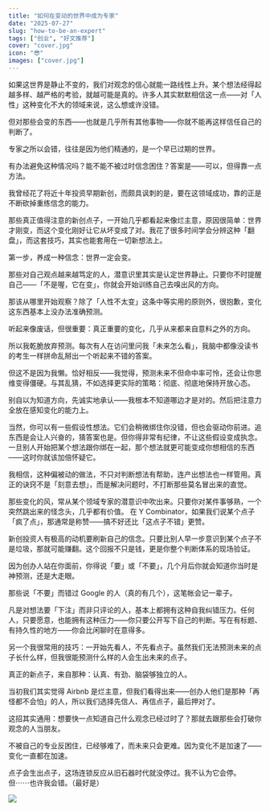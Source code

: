 ```yaml
---
title: "如何在变动的世界中成为专家"
date: "2025-07-27"
slug: "how-to-be-an-expert"
tags: ["创业", "好文推荐"]
cover: "cover.jpg"
icon: "😎"
images: ["cover.jpg"]
---
```

如果这世界是静止不变的，我们对观念的信心就能一路线性上升。某个想法经得起越多样、越严格的考验，就越可能是真的。许多人其实默默相信这一点——对「人性」这种变化不大的领域来说，这么想或许没错。



但对那些会变的东西——也就是几乎所有其他事物——你就不能再这样信任自己的判断了。



专家之所以会错，往往是因为他们精通的，是一个早已过期的世界。



有办法避免这种情况吗？能不能不被过时信念困住？答案是——可以，但得靠一点方法。



我曾经花了将近十年投资早期新创，而颇具讽刺的是，要在这领域成功，靠的正是不断砍掉重练信念的能力。



那些真正值得注意的新创点子，一开始几乎都看起来像烂主意，原因很简单：世界才刚变，而这个变化刚好让它从坏变成了对。我花了很多时间学会分辨这种「翻盘」，而这套技巧，其实也能套用在一切新想法上。



第一步，养成一种信念：世界一定会变。



那些对自己观点越来越笃定的人，潜意识里其实是认定世界静止。只要你不时提醒自己——「不是喔，它在变」，你就会开始训练自己去嗅出风的方向。



那该从哪里开始观察？除了「人性不太变」这条中等实用的原则外，很抱歉，变化这东西基本上没办法准确预测。



听起来像废话，但很重要：真正重要的变化，几乎从来都来自意料之外的方向。



所以我乾脆放弃预测。每次有人在访问里问我「未来怎么看」，我脑中都像没读书的考生一样拼命乱掰出一个听起来不错的答案。



但这不是因为我懒。恰好相反——我觉得，预测未来不但命中率可怜，还会让你思维变得僵硬。与其乱猜，不如选择更实际的策略：彻底、彻底地保持开放心态。



别自以为知道方向，先诚实地承认——我根本不知道哪边才是对的。然后把注意力全放在感知变化的能力上。



当然，你可以有一些假设性想法。它们会稍微绑住你没错，但也会驱动你前进。追东西是会让人兴奋的，猜答案也是。但你得非常有纪律，不让这些假设变成执念。
一旦别人开始把某个想法跟你绑在一起，那个想法就更可能变成你想相信的东西——这时你就该加倍怀疑它。



我相信，这种偏被动的做法，不只对判断想法有帮助，连产出想法也一样管用。真正的诀窍不是「刻意去想」，而是解决问题时，不打断那些莫名冒出来的直觉。



那些变化的风，常从某个领域专家的潜意识中吹出来。只要你对某件事够熟，一个突然跳出来的怪念头，几乎都有价值。
在 Y Combinator，如果我们说某个点子「疯了点」，那通常是称赞——搞不好还比「这点子不错」更赞。



新创投资人有极高的动机要刷新自己的信念。只要比别人早一步意识到某个点子不是垃圾，那就可能赚翻。这个回报不只是钱，更是你整个判断体系的现场验证。



因为创办人站在你面前，你得说「要」或「不要」，几个月后你就会知道你当时是神预测，还是大走眼。



那些说「不要」而错过 Google 的人（真的有几个），这笔帐会记一辈子。



凡是对想法要「下注」而非只评论的人，基本上都拥有这种自我纠错压力。任何人，只要愿意，也能拥有这种压力——你只要公开写下自己的判断。写在有标题、有持久性的地方——你会比闲聊时在意得多。



另一个我很常用的技巧：一开始先看人，不先看点子。虽然我们无法预测未来的点子长什么样，但我很能预测什么样的人会生出未来的点子。



真正的新点子，来自那种：认真、有劲、脑袋够独立的人。



当初我们其实觉得 Airbnb 是烂主意，但我们看得出来——创办人他们是那种「再怪都不会怕」的人，所以我们选择先信人、再信点子，最后押对了。



这招其实通用：想要快一点知道自己什么观念已经过时了？那就去跟那些会打破你观念的人当朋友。



不被自己的专业反困住，已经够难了，而未来只会更难。因为变化不是加速了——变化一直都在加速。



点子会生出点子，这场连锁反应从旧石器时代就没停过。我不认为它会停。
但⋯⋯也许我会错。（最好是）




![](https://prod-files-secure.s3.us-west-2.amazonaws.com/112d0858-5090-4d34-a606-b75eb8d65fd2/46476355-9cf3-4e99-9b7a-3531bc426380/1000202064.png?X-Amz-Algorithm=AWS4-HMAC-SHA256&X-Amz-Content-Sha256=UNSIGNED-PAYLOAD&X-Amz-Credential=ASIAZI2LB4667PWA6TKT%2F20250728%2Fus-west-2%2Fs3%2Faws4_request&X-Amz-Date=20250728T011504Z&X-Amz-Expires=3600&X-Amz-Security-Token=IQoJb3JpZ2luX2VjEFgaCXVzLXdlc3QtMiJHMEUCIQC0dJKr9d4a0IBtfYn658ojRWYr%2BwOJ6lbXZXfq5RCPsAIgHKWr0eKjDf8mQ8h7by2JnWduBFkbd3ke91JX3ToCFvsqiAQIgf%2F%2F%2F%2F%2F%2F%2F%2F%2F%2FARAAGgw2Mzc0MjMxODM4MDUiDJogCvEOn3CyWWbXHircAw9svmfAPNKsVIWUH4byoE%2Bp4FSN94aZGfQVFvKsln1sNWr8bcQ4x2r9glwKM6l%2F0X%2B5ti3stQjJNwUyMVe24fc6ahGeBJblcWYBRQsP0PWMAMS%2FkOnl3e2hvMEaCuIDPtr0s%2F6%2FxjdiAK%2BDxHbqSSxMjTWeCPhK93OYd01tolftcD3KbpWRI6oLOOhT9c66yQ6JdxW1ANikVsHzP7EBSfQNZ3OgZsd8iVnILeY2YbJMMFObQqIsojjY5SHCsbsl8AvR4sNQsOKy%2BbjNA%2B8SO275YrQ0Tm0jeBx5W%2FLCBdJdD8kMjExN7rUUq3y28UELxskY3vuCeHJM9wX%2Fv7kDfDUYU8ajz97Nc1UaVn%2BkR2ePKwJIt6c39%2Fkef%2FTJbCblVSa6KAp9EZf%2BFg%2BCMJNM6tGwaSyzhwT%2F%2F1X1a3BhmWU6Pl5JU5KF6ZBw1yqFMVtXFPtrOK2vasDaTRpdJwq315gSlRFRkl%2BnTe0QsiXh61ElGNHhiqMNOFKcXR8M0tcb8f5z5%2Fv%2BY9%2FgrGa8gkxCXrRNHIWfQIpkrbZDguB%2FJUs9FJ1QHeVlD0X33dtk5SpzAqTba6tj3KwYl6%2Bb1We%2F%2BQG8lpEizqPIMKgNhuhf8VbGUeD2qZltdQVQ7XIUMPn4msQGOqUBIQyihV7qxWWEkJnxkYmwPxi8oZ3qqgmpNdMuLvEIMd%2FUdWiSLo0w2iZtvYfHF9kMur%2Boie8dNjg2sHnplsNZISuKeemDhPTXfgODIFmL048E6ZYqKzCVgCdeTFAje2h7244waefdQwI9gBOVmhLracUPjI2qj7OpFSzdtMnZJEfzexwpmYP14R5FBssT0X9pKg8O80QHaEcZ8nsIEuLmBPU2JAyW&X-Amz-Signature=eb647a90a538d17152d23f99c866c0754224a9e307d9719a5b6b68c04373552f&X-Amz-SignedHeaders=host&x-amz-checksum-mode=ENABLED&x-id=GetObject)

